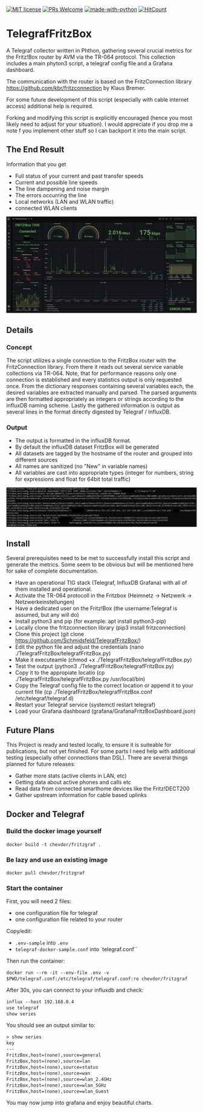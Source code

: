 [![MIT license](https://img.shields.io/github/license/Schmidsfeld/TelefrafFritzBox?color=blue)](https://opensource.org/licenses/MIT)
[![PRs Welcome](https://img.shields.io/badge/PRs-welcome-brightgreen.svg)](https://github.com/Schmidsfeld/TelefrafFritzBox/compare)
[![made-with-python](https://img.shields.io/badge/Python-3.7%2C%203.8-green)](https://www.python.org)
[![HitCount](http://hits.dwyl.com/Schmidsfeld/TelefrafFritzBox.svg)](http://hits.dwyl.com/Schmidsfeld/TelefrafFritzBox)

# TelegrafFritzBox
A Telegraf collector written in Phthon, gathering several crucial metrics for the Fritz!Box router by AVM via the TR-064 protocol. This collection includes a main phyton3 script, a telegraf config file and a Grafana dashboard.

The communication with the router is based on the FritzConnection library https://github.com/kbr/fritzconnection by Klaus Bremer.

For some future development of this script (especially with cable internet access) additional help is required.

Forking and modifying this script is explicitly encouraged (hence you most likely need to adjust for your situation). I would appreciate if you drop me a note f you implement other stuff so I can backport it into the main script. 


## The End Result
Information that you get
* Full status of your current and past transfer speeds
* Current and possible line speeds
* The line dampening and noise margin
* The errors occurring the line
* Local networks (LAN and WLAN traffic)
* connected WLAN clients

![Grafana dashboard](doc/FritzBoxDashboard.png?raw=true)

## Details
### Concept
The script utilizes a single connection to the FritzBox router with the FritzConnection library. From there it reads out several service variable collections via TR-064. Note, that for performance reasons only one connection is established and every statistics output is only requested once. From the dictionary responses containing several variables each, the desired variables are extracted manually and parsed. The parsed arguments are then formatted appropriately as integers or strings according to the influxDB naming scheme. Lastly the gathered information is output as several lines in the format directly digested by Telegraf / InfluxDB.

### Output
* The output is formatted in the influxDB format. 
* By default the influxDB dataset FritzBox will be generated
* All datasets are tagged by the hostname of the router and grouped into different sources
* All names are sanitized (no "New" in variable names)
* All variables are cast into appropriate types (integer for numbers, string for expressions and float for 64bit total traffic)

![Grafana dashboard](doc/OutputScript.png?raw=true)

## Install
Several prerequisites need to be met to successfully install this script and generate the metrics. Some seem to be obvious but will be mentioned here for sake of complete documentation. 
* Have an operational TIG stack (Telegraf, InfluxDB Grafana) with all of them installed and operational.
* Activate the TR-064 protocoll in the Fritzbox (Heimnetz -> Netzwerk -> Netzwerkeinstellungen)
* Have a dedicated user on the Fritz!Box (the username:Telegraf is assumed, but any will do)
* Install python3 and pip  (for example: apt install python3-pip)
* Locally clone the fritzconnection library (pip3 install fritzconnection)
* Clone this project (git clone https://github.com/Schmidsfeld/TelegrafFritzBox/)
* Edit the python file and adjust the credentials (nano ./TelegrafFritzBox/telegrafFritzBox.py)
* Make it executeamle (chmod +x ./TelegrafFritzBox/telegrafFritzBox.py)
* Test the output (python3 ./TelegrafFritzBox/telegrafFritzBox.py)
* Copy it to the appropiate locatio (cp ./TelegrafFritzBox/telegrafFritzBox.py /usr/local/bin)
* Copy the Telegraf config file to the correct location or append it to your current file (cp ./TelegrafFritzBox/telegrafFritzBox.conf /etc/telegraf/telegraf.d)
* Restart your Telegraf service (systemctl restart telegraf)
* Load your Grafana dashboard (grafana/GrafanaFritzBoxDashboard.json)

## Future Plans
This Project is ready and tested locally, to ensure it is suiteable for publications, but not yet finished. For some parts I need help with additional testing (especially other connections than DSL). There are several things planned for future releases:
* Gather more stats (active clients in LAN, etc)
* Getting data about active phones and calls etc
* Read data from connected smarthome devices like the Fritz!DECT200
* Gather upstream information for cable based uplinks

## Docker and Telegraf

### Build the docker image yourself

```
docker build -t chevdor/fritzgraf . 
```

### Be lazy and use an existing image

```
docker pull chevdor/fritzgraf
```

### Start the container

First, you will need 2 files:
- one configuration file for telegraf
- one configuration file related to your router

Copy/edit:
- `.env-sample` into `.env`
- `telegraf-docker-sample.conf` into `telegraf.conf``

Then run the container:

```
docker run --rm -it --env-file .env -v $PWD/telegraf.conf:/etc/telegraf/telegraf.conf:ro chevdor/fritzgraf
````

After 30s, you can connect to your influxdb and check:

```
influx --host 192.168.0.4
use telegraf
show series
````

You should see an output similar to:
```
> show series
key
---
FritzBox,host=(none),source=general
FritzBox,host=(none),source=lan
FritzBox,host=(none),source=status
FritzBox,host=(none),source=wan
FritzBox,host=(none),source=wlan_2.4GHz
FritzBox,host=(none),source=wlan_5GHz
FritzBox,host=(none),source=wlan_Guest
````

You may now jump into grafana and enjoy beautiful charts.
